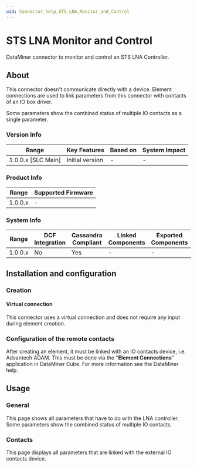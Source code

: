```yaml
---
uid: Connector_help_STS_LNA_Monitor_and_Control
---
```


# STS LNA Monitor and Control

DataMiner connector to monitor and control an STS LNA Controller.

## About

This connector doesn't communicate directly with a device. Element connections are used to link parameters from this connector with contacts of an IO box driver.

Some parameters show the combined status of multiple IO contacts as a single parameter.

### Version Info

| Range                | Key Features     | Based on     | System Impact     |
|----------------------|------------------|--------------|-------------------|
| 1.0.0.x [SLC Main]   | Initial version  | -            | -                 |

### Product Info

| Range     | Supported Firmware     |
|-----------|------------------------|
| 1.0.0.x   | -                      |

### System Info

| Range     | DCF Integration     | Cassandra Compliant     | Linked Components     | Exported Components     |
|-----------|---------------------|-------------------------|-----------------------|-------------------------|
| 1.0.0.x   | No                  | Yes                     | -                     | -                       |

## Installation and configuration

### Creation

#### Virtual connection

This connector uses a virtual connection and does not require any input during element creation.

### Configuration of the remote contacts

After creating an element, it must be linked with an IO contacts device, i.e. Advantech ADAM. This must be done via the "**Element Connections**" application in DataMiner Cube. For more information see the DataMiner help.

## Usage

### General

This page shows all parameters that have to do with the LNA controller. Some parameters show the combined status of multiple IO contacts.

### Contacts

This page displays all parameters that are linked with the external IO contacts device.
